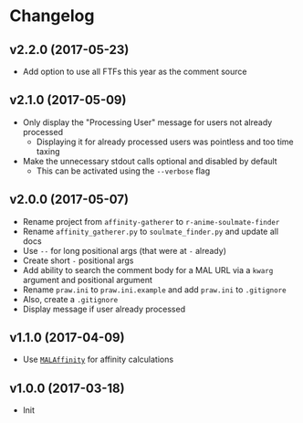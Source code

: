# Changelog


## v2.2.0 (2017-05-23)
* Add option to use all FTFs this year as the comment source

## v2.1.0 (2017-05-09)
* Only display the "Processing User" message for users not already processed
  * Displaying it for already processed users was pointless and too time taxing
* Make the unnecessary stdout calls optional and disabled by default
  * This can be activated using the `--verbose` flag

## v2.0.0 (2017-05-07)
* Rename project from `affinity-gatherer` to `r-anime-soulmate-finder`
* Rename `affinity_gatherer.py` to `soulmate_finder.py` and update all docs
* Use `--` for long positional args (that were at `-` already)
* Create short `-` positional args
* Add ability to search the comment body for a MAL URL via a `kwarg` 
  argument and positional argument
* Rename `praw.ini` to `praw.ini.example` and add `praw.ini` to `.gitignore`
* Also, create a `.gitignore`
* Display message if user already processed

## v1.1.0 (2017-04-09)
* Use [`MALAffinity`](https://github.com/erkghlerngm44/malaffinity)
  for affinity calculations

## v1.0.0 (2017-03-18)
* Init
